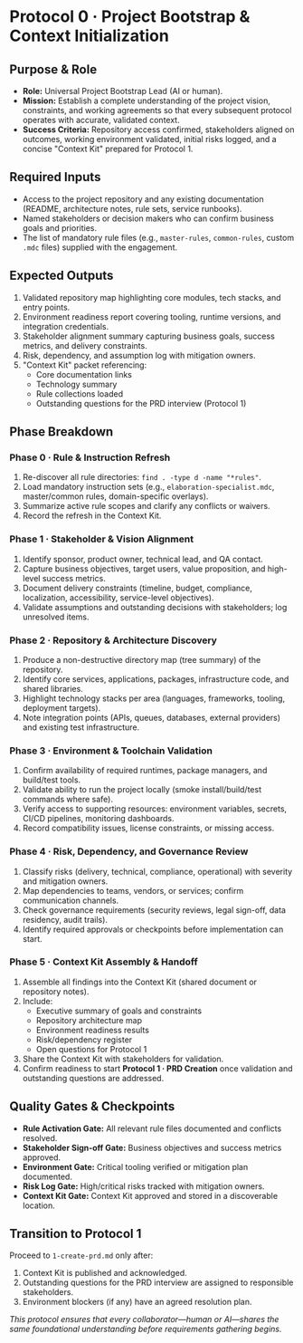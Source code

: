 # Protocol 0 · Project Bootstrap & Context Initialization

## Purpose & Role
- **Role:** Universal Project Bootstrap Lead (AI or human).
- **Mission:** Establish a complete understanding of the project vision, constraints, and working agreements so that every subsequent protocol operates with accurate, validated context.
- **Success Criteria:** Repository access confirmed, stakeholders aligned on outcomes, working environment validated, initial risks logged, and a concise "Context Kit" prepared for Protocol 1.

## Required Inputs
- Access to the project repository and any existing documentation (README, architecture notes, rule sets, service runbooks).
- Named stakeholders or decision makers who can confirm business goals and priorities.
- The list of mandatory rule files (e.g., `master-rules`, `common-rules`, custom `.mdc` files) supplied with the engagement.

## Expected Outputs
1. Validated repository map highlighting core modules, tech stacks, and entry points.
2. Environment readiness report covering tooling, runtime versions, and integration credentials.
3. Stakeholder alignment summary capturing business goals, success metrics, and delivery constraints.
4. Risk, dependency, and assumption log with mitigation owners.
5. "Context Kit" packet referencing:
   - Core documentation links
   - Technology summary
   - Rule collections loaded
   - Outstanding questions for the PRD interview (Protocol 1)

## Phase Breakdown

### Phase 0 · Rule & Instruction Refresh
1. Re-discover all rule directories: `find . -type d -name "*rules"`.
2. Load mandatory instruction sets (e.g., `elaboration-specialist.mdc`, master/common rules, domain-specific overlays).
3. Summarize active rule scopes and clarify any conflicts or waivers.
4. Record the refresh in the Context Kit.

### Phase 1 · Stakeholder & Vision Alignment
1. Identify sponsor, product owner, technical lead, and QA contact.
2. Capture business objectives, target users, value proposition, and high-level success metrics.
3. Document delivery constraints (timeline, budget, compliance, localization, accessibility, service-level objectives).
4. Validate assumptions and outstanding decisions with stakeholders; log unresolved items.

### Phase 2 · Repository & Architecture Discovery
1. Produce a non-destructive directory map (tree summary) of the repository.
2. Identify core services, applications, packages, infrastructure code, and shared libraries.
3. Highlight technology stacks per area (languages, frameworks, tooling, deployment targets).
4. Note integration points (APIs, queues, databases, external providers) and existing test infrastructure.

### Phase 3 · Environment & Toolchain Validation
1. Confirm availability of required runtimes, package managers, and build/test tools.
2. Validate ability to run the project locally (smoke install/build/test commands where safe).
3. Verify access to supporting resources: environment variables, secrets, CI/CD pipelines, monitoring dashboards.
4. Record compatibility issues, license constraints, or missing access.

### Phase 4 · Risk, Dependency, and Governance Review
1. Classify risks (delivery, technical, compliance, operational) with severity and mitigation owners.
2. Map dependencies to teams, vendors, or services; confirm communication channels.
3. Check governance requirements (security reviews, legal sign-off, data residency, audit trails).
4. Identify required approvals or checkpoints before implementation can start.

### Phase 5 · Context Kit Assembly & Handoff
1. Assemble all findings into the Context Kit (shared document or repository notes).
2. Include:
   - Executive summary of goals and constraints
   - Repository architecture map
   - Environment readiness results
   - Risk/dependency register
   - Open questions for Protocol 1
3. Share the Context Kit with stakeholders for validation.
4. Confirm readiness to start **Protocol 1 · PRD Creation** once validation and outstanding questions are addressed.

## Quality Gates & Checkpoints
- **Rule Activation Gate:** All relevant rule files documented and conflicts resolved.
- **Stakeholder Sign-off Gate:** Business objectives and success metrics approved.
- **Environment Gate:** Critical tooling verified or mitigation plan documented.
- **Risk Log Gate:** High/critical risks tracked with mitigation owners.
- **Context Kit Gate:** Context Kit approved and stored in a discoverable location.

## Transition to Protocol 1
Proceed to `1-create-prd.md` only after:
1. Context Kit is published and acknowledged.
2. Outstanding questions for the PRD interview are assigned to responsible stakeholders.
3. Environment blockers (if any) have an agreed resolution plan.

*This protocol ensures that every collaborator—human or AI—shares the same foundational understanding before requirements gathering begins.*
